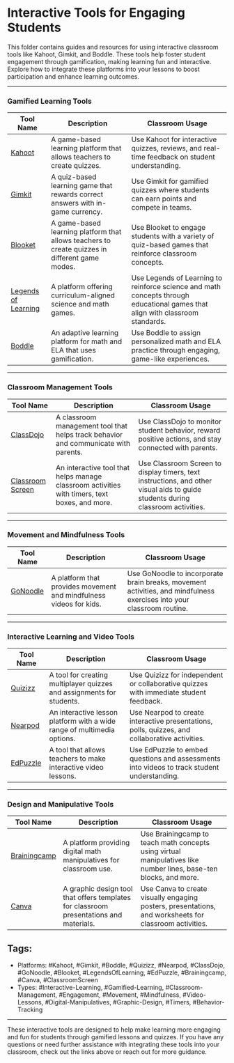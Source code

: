 # Interactive Tools for Engaging Students

This folder contains guides and resources for using interactive classroom tools like Kahoot, Gimkit, and Boddle. These tools help foster student engagement through gamification, making learning fun and interactive. Explore how to integrate these platforms into your lessons to boost participation and enhance learning outcomes.

---

### **Gamified Learning Tools**

| **Tool Name**                           | **Description**                                                        | **Classroom Usage**                                                                 |
|-----------------------------------------|------------------------------------------------------------------------|-------------------------------------------------------------------------------------|
| [Kahoot](https://kahoot.com/)           | A game-based learning platform that allows teachers to create quizzes.  | Use Kahoot for interactive quizzes, reviews, and real-time feedback on student understanding. |
| [Gimkit](https://www.gimkit.com/)       | A quiz-based learning game that rewards correct answers with in-game currency. | Use Gimkit for gamified quizzes where students can earn points and compete in teams. |
| [Blooket](https://www.blooket.com/)     | A game-based learning platform that allows teachers to create quizzes in different game modes. | Use Blooket to engage students with a variety of quiz-based games that reinforce classroom concepts. |
| [Legends of Learning](https://www.legendsoflearning.com/) | A platform offering curriculum-aligned science and math games.           | Use Legends of Learning to reinforce science and math concepts through educational games that align with classroom standards. |
| [Boddle](https://www.boddlelearning.com/) | An adaptive learning platform for math and ELA that uses gamification.  | Use Boddle to assign personalized math and ELA practice through engaging, game-like experiences. |


---

### **Classroom Management Tools**

| **Tool Name**                           | **Description**                                                        | **Classroom Usage**                                                                 |
|-----------------------------------------|------------------------------------------------------------------------|-------------------------------------------------------------------------------------|
| [ClassDojo](https://www.classdojo.com/) | A classroom management tool that helps track behavior and communicate with parents. | Use ClassDojo to monitor student behavior, reward positive actions, and stay connected with parents. |
| [Classroom Screen](https://www.classroomscreen.com/) | An interactive tool that helps manage classroom activities with timers, text boxes, and more. | Use Classroom Screen to display timers, text instructions, and other visual aids to guide students during classroom activities. |

---

### **Movement and Mindfulness Tools**

| **Tool Name**                           | **Description**                                                        | **Classroom Usage**                                                                 |
|-----------------------------------------|------------------------------------------------------------------------|-------------------------------------------------------------------------------------|
| [GoNoodle](https://www.gonoodle.com/)   | A platform that provides movement and mindfulness videos for kids.      | Use GoNoodle to incorporate brain breaks, movement activities, and mindfulness exercises into your classroom routine. |

---

### **Interactive Learning and Video Tools**

| **Tool Name**                           | **Description**                                                        | **Classroom Usage**                                                                 |
|-----------------------------------------|------------------------------------------------------------------------|-------------------------------------------------------------------------------------|
| [Quizizz](https://quizizz.com/)         | A tool for creating multiplayer quizzes and assignments for students.   | Use Quizizz for independent or collaborative quizzes with immediate student feedback. |
| [Nearpod](https://nearpod.com/)         | An interactive lesson platform with a wide range of multimedia options. | Use Nearpod to create interactive presentations, polls, quizzes, and collaborative activities.  |
| [EdPuzzle](https://www.edpuzzle.com/)   | A tool that allows teachers to make interactive video lessons.          | Use EdPuzzle to embed questions and assessments into videos to track student understanding. |

---

### **Design and Manipulative Tools**

| **Tool Name**                           | **Description**                                                        | **Classroom Usage**                                                                 |
|-----------------------------------------|------------------------------------------------------------------------|-------------------------------------------------------------------------------------|
| [Brainingcamp](https://www.brainingcamp.com/) | A platform providing digital math manipulatives for classroom use.       | Use Brainingcamp to teach math concepts using virtual manipulatives like number lines, base-ten blocks, and more. |
| [Canva](https://www.canva.com/)         | A graphic design tool that offers templates for classroom presentations and materials. | Use Canva to create visually engaging posters, presentations, and worksheets for classroom activities. |



## Tags:
- Platforms: #Kahoot, #Gimkit, #Boddle, #Quizizz, #Nearpod, #ClassDojo, #GoNoodle, #Blooket, #LegendsOfLearning, #EdPuzzle, #Brainingcamp, #Canva, #ClassroomScreen
- Types: #Interactive-Learning, #Gamified-Learning, #Classroom-Management, #Engagement, #Movement, #Mindfulness, #Video-Lessons, #Digital-Manipulatives, #Graphic-Design, #Timers, #Behavior-Tracking


---

These interactive tools are designed to help make learning more engaging and fun for students through gamified lessons and quizzes. If you have any questions or need further assistance with integrating these tools into your classroom, check out the links above or reach out for more guidance.
